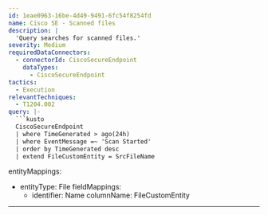 ```yaml
---
id: 1eae0963-16be-4d49-9491-6fc54f8254fd
name: Cisco SE - Scanned files
description: |
  'Query searches for scanned files.'
severity: Medium
requiredDataConnectors:
  - connectorId: CiscoSecureEndpoint
    dataTypes:
      - CiscoSecureEndpoint
tactics:
  - Execution
relevantTechniques:
  - T1204.002
query: |-
  ```kusto
  CiscoSecureEndpoint
  | where TimeGenerated > ago(24h)
  | where EventMessage =~ 'Scan Started'
  | order by TimeGenerated desc
  | extend FileCustomEntity = SrcFileName
  ```
entityMappings:
  - entityType: File
    fieldMappings:
      - identifier: Name
        columnName: FileCustomEntity
---
```


